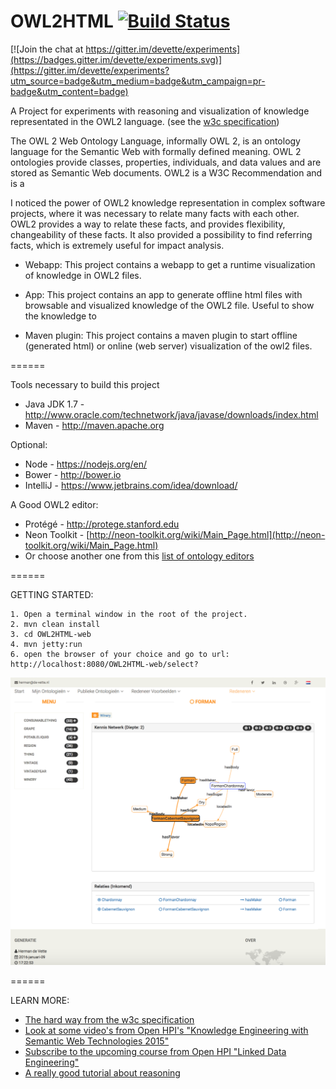 OWL2HTML [![Build Status](https://travis-ci.org/devette/experiments.svg?branch=master)](https://travis-ci.org/devette/experiments)
=======

[![Join the chat at https://gitter.im/devette/experiments](https://badges.gitter.im/devette/experiments.svg)](https://gitter.im/devette/experiments?utm_source=badge&utm_medium=badge&utm_campaign=pr-badge&utm_content=badge)

A Project for experiments with reasoning and visualization of knowledge representated in the OWL2 language. (see the [w3c specification](http://www.w3.org/TR/owl2-syntax/))

The OWL 2 Web Ontology Language, informally OWL 2, is an ontology language for the Semantic Web with formally defined meaning.
OWL 2 ontologies provide classes, properties, individuals, and data values and are stored as Semantic Web documents.
OWL2 is a W3C Recommendation and is a

I noticed the power of OWL2 knowledge representation in complex software projects, where it was necessary to relate many facts with each other.
OWL2 provides a way to relate these facts, and provides flexibility, changeability of these facts. It also provided a possibility to find referring facts,
which is extremely useful for impact analysis.

- Webapp:
This project contains a webapp to get a runtime visualization of knowledge in OWL2 files.

- App:
This project contains an app to generate offline html files with browsable and visualized knowledge of the OWL2 file. Useful to show the knowledge to

- Maven plugin:
This project contains a maven plugin to start offline (generated html) or online (web server) visualization of the owl2 files.

======

Tools necessary to build this project

- Java JDK 1.7 - http://www.oracle.com/technetwork/java/javase/downloads/index.html
- Maven - http://maven.apache.org

Optional:
- Node - https://nodejs.org/en/
- Bower - http://bower.io
- IntelliJ - https://www.jetbrains.com/idea/download/

A Good OWL2 editor:
- Protégé - http://protege.stanford.edu
- Neon Toolkit - [http://neon-toolkit.org/wiki/Main_Page.html](http://neon-toolkit.org/wiki/Main_Page.html)
- Or choose another one from this [list of ontology editors](http://www.w3.org/wiki/Ontology_editors)

======

GETTING STARTED:

    1. Open a terminal window in the root of the project.
    2. mvn clean install
    3. cd OWL2HTML-web
    4. mvn jetty:run
    6. open the browser of your choice and go to url: http://localhost:8080/OWL2HTML-web/select?


![Screenshot](github-screenshot.png "A sample screenshot of the wine ontology")

======

LEARN MORE:
- [The hard way from the w3c specification](http://www.w3.org/TR/owl2-syntax/)
- [Look at some video's from Open HPI's "Knowledge Engineering with Semantic Web Technologies 2015"](https://open.hpi.de/courses/semanticweb2015)
- [Subscribe to the upcoming course from Open HPI "Linked Data Engineering"](https://open.hpi.de/courses/semanticweb2016)
- [A really good tutorial about reasoning](http://dior.ics.muni.cz/%7Emakub/owl/#java)